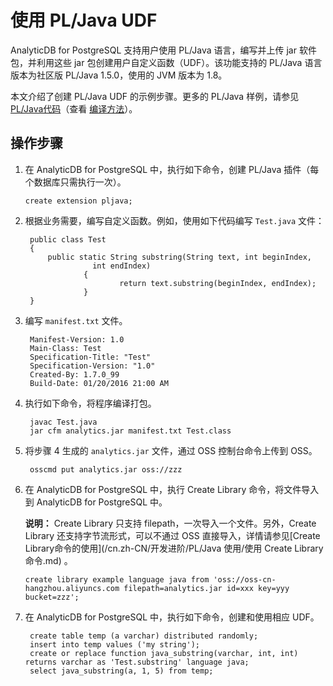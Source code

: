 # 使用 PL/Java UDF

AnalyticDB for PostgreSQL 支持用户使用 PL/Java 语言，编写并上传 jar 软件包，并利用这些 jar 包创建用户自定义函数（UDF）。该功能支持的 PL/Java 语言版本为社区版 PL/Java 1.5.0，使用的 JVM 版本为 1.8。

本文介绍了创建 PL/Java UDF 的示例步骤。更多的 PL/Java 样例，请参见 [PL/Java代码](https://github.com/tada/pljava/tree/master/pljava-examples/src/main/java/org/postgresql/pljava/example)（查看 [编译方法](https://tada.github.io/pljava/build/build.html)）。

## 操作步骤

1.  在 AnalyticDB for PostgreSQL 中，执行如下命令，创建 PL/Java 插件（每个数据库只需执行一次）。

    ```
    create extension pljava;
    ```

2.  根据业务需要，编写自定义函数。例如，使用如下代码编写 `Test.java` 文件：

    ```
     public class Test
     {
         public static String substring(String text, int beginIndex,
                   int endIndex)
                 {
                         return text.substring(beginIndex, endIndex);
                 }
     }
    ```

3.  编写 `manifest.txt` 文件。

    ```
     Manifest-Version: 1.0
     Main-Class: Test
     Specification-Title: "Test"
     Specification-Version: "1.0"
     Created-By: 1.7.0_99
     Build-Date: 01/20/2016 21:00 AM
    ```

4.  执行如下命令，将程序编译打包。

    ```
     javac Test.java
     jar cfm analytics.jar manifest.txt Test.class
    ```

5.  将步骤 4 生成的 `analytics.jar` 文件，通过 OSS 控制台命令上传到 OSS。

    ```
     osscmd put analytics.jar oss://zzz
    ```

6.  在 AnalyticDB for PostgreSQL 中，执行 Create Library 命令，将文件导入到 AnalyticDB for PostgreSQL 中。

    **说明：** Create Library 只支持 filepath，一次导入一个文件。另外，Create Library 还支持字节流形式，可以不通过 OSS 直接导入，详情请参见[Create Library命令的使用](/cn.zh-CN/开发进阶/PL/Java 使用/使用 Create Library 命令.md) 。

    ```
    create library example language java from 'oss://oss-cn-hangzhou.aliyuncs.com filepath=analytics.jar id=xxx key=yyy bucket=zzz';
    ```

7.  在 AnalyticDB for PostgreSQL 中，执行如下命令，创建和使用相应 UDF。

    ```
     create table temp (a varchar) distributed randomly;
     insert into temp values ('my string');
     create or replace function java_substring(varchar, int, int) returns varchar as 'Test.substring' language java;
     select java_substring(a, 1, 5) from temp;
    ```



